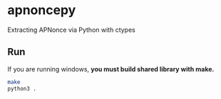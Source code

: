 # apnoncepy
Extracting APNonce via Python with ctypes

## Run

If you are running windows, **you must build shared library with make.**

```bash
make
python3 .
```

